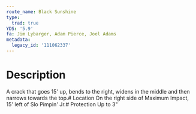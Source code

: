 ```yaml
---
route_name: Black Sunshine
type:
  trad: true
YDS: '5.9'
fa: Jim Lybarger, Adam Pierce, Joel Adams
metadata:
  legacy_id: '111062337'
---
```

# Description
A crack that goes 15' up, bends to the right, widens in the middle and then narrows towards the top.# Location
On the right side of Maximum Impact, 15' left of Slo Pimpin' Jr.# Protection
Up to 3"